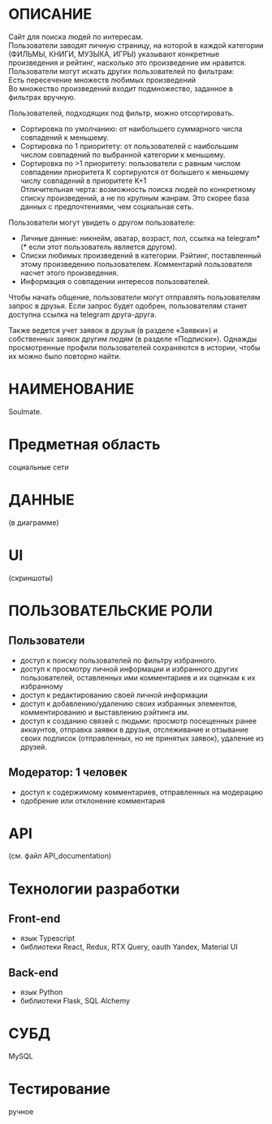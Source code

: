 # ОПИСАНИЕ
Сайт для поиска людей по интересам.  
Пользователи заводят личную страницу, на которой в каждой категории (ФИЛЬМЫ, КНИГИ, МУЗЫКА, ИГРЫ) указывают конкретные произведения и рейтинг, насколько это произведение им нравится.  
Пользователи могут искать других пользователей по фильтрам:  
Есть пересечение множеств любимых произведений  
Во множество произведений входит подмножество, заданное в фильтрах вручную.  

Пользователей, подходящих под фильтр, можно отсортировать.  
- Сортировка по умолчанию: от наибольшего суммарного числа совпадений к меньшему.  
- Сортировка по 1 приоритету: от пользователей с наибольшим числом совпадений по выбранной категории к меньшему.  
- Сортировка по >1 приоритету: пользователи с равным числом совпадении приоритета K сортируются от большего к меньшему числу совпадений в приоритете K+1  
Отличительная черта: возможность поиска людей по конкретному списку произведений, а не по крупным жанрам. Это скорее база данных с предпочтениями, чем социальная сеть.  
  
Пользователи могут увидеть о другом пользователе:  
- Личные данные: никнейм, аватар, возраст, пол, ссылка на telegram*  
(* если этот пользователь является другом).  
- Списки любимых произведений в категории. Рэйтинг, поставленный этому произведению пользователем. Комментарий пользователя насчет этого произведения.  
- Информация о совпадении интересов пользователей.  
  
Чтобы начать общение, пользователи могут отправлять пользователям запрос в друзья. Если запрос будет одобрен, пользователям станет доступна ссылка на telegram друга-друга.  
  
Также ведется учет заявок в друзья (в разделе «Заявки») и собственных заявок другим людям (в разделе «Подписки»). Однажды просмотренные профили пользователей сохраняются в истории, чтобы их можно было повторно найти.  
  
# НАИМЕНОВАНИЕ
Soulmate.

# Предметная область
социальные сети

# ДАННЫЕ
(в диаграмме)

# UI
(скриншоты)
# ПОЛЬЗОВАТЕЛЬСКИЕ РОЛИ
## Пользователи
- доступ к поиску пользователей по фильтру избранного.
- доступ к просмотру личной информации и избранного других пользователей, оставленных ими комментариев и их оценкам к их избранному
- доступ к редактированию своей личной информации
- доступ к добавлению/удалению своих избранных элементов, комментированию и выставлению рэйтинга им.
- доступ к созданию связей с людьми: просмотр посещенных ранее аккаунтов, отправка заявки в друзья, отслеживание и отзывание своих подписок (отправленных, но не принятых заявок), удаление из друзей.
## Модератор: 1 человек
- доступ к содержимому комментариев, отправленных на модерацию
- одобрение или отклонение комментария
# API
(см. файл API_documentation)
# Технологии разработки
## Front-end
- язык Typescript
- библиотеки React, Redux, RTX Query, oauth Yandex, Material UI
## Back-end
- язык Python
- библиотеки Flask, SQL Alchemy
# СУБД
MySQL
# Тестирование
ручное
